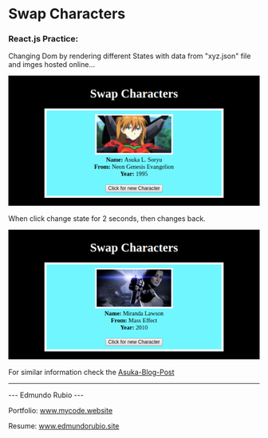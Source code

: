 # Swap Characters

### React.js Practice:

Changing Dom by rendering different States with data from "xyz.json" file and imges hosted online...

![Screen Shoot](/src/comps/img/sc01.png)

When click change state for 2 seconds, then changes back.

![Screen Shoot](/src/comps/img/sc02.png)

For similar information check the [Asuka-Blog-Post](http://blog.mycode.website/react-state-change/)

----

   ---  Edmundo Rubio  ---

Portfolio: www.mycode.website

Resume: www.edmundorubio.site
